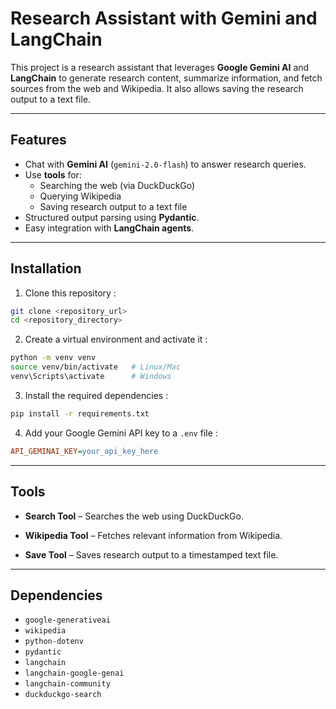# Research Assistant with Gemini and LangChain

This project is a research assistant that leverages **Google Gemini AI** and **LangChain** to generate research content, summarize information, and fetch sources from the web and Wikipedia. It also allows saving the research output to a text file.

---

## Features

- Chat with **Gemini AI** (`gemini-2.0-flash`) to answer research queries.
- Use **tools** for:
  - Searching the web (via DuckDuckGo)
  - Querying Wikipedia
  - Saving research output to a text file
- Structured output parsing using **Pydantic**.
- Easy integration with **LangChain agents**.

---

## Installation

1. Clone this repository :

```bash
git clone <repository_url>
cd <repository_directory>
```

2. Create a virtual environment and activate it :

```bash
python -m venv venv
source venv/bin/activate   # Linux/Mac
venv\Scripts\activate      # Windows
```
3. Install the required dependencies :
```bash 
pip install -r requirements.txt
```
4. Add your Google Gemini API key to a `.env` file :

```ini
API_GEMINAI_KEY=your_api_key_here
```
---
## Tools

- **Search Tool** – Searches the web using DuckDuckGo.

- **Wikipedia Tool** – Fetches relevant information from Wikipedia.

- **Save Tool** – Saves research output to a timestamped text file.
---

## Dependencies

- `google-generativeai`  
- `wikipedia`  
- `python-dotenv`  
- `pydantic`  
- `langchain`  
- `langchain-google-genai`  
- `langchain-community`  
- `duckduckgo-search`  

